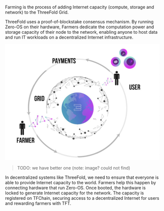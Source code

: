 
Farming is the process of adding Internet capacity (compute, storage and network) to the ThreeFold Grid. 

ThreeFold uses a proof-of-blockstake consensus mechanism. By running Zero-OS on their hardware, Farmers dedicate the computation power and storage capacity of their node to the network, enabling anyone to host data and run IT workloads on a decentralized Internet infrastructure.

![](img/circular_tft3_.jpg ':size=500')

> TODO: we have better one (note: image? could not find)

In decentralized systems like ThreeFold, we need to ensure that everyone is able to provide Internet capacity to the world. Farmers help this happen by connecting hardware that run Zero-OS. Once booted, the hardware is locked to generate Internet capacity for the network. The capacity is registered on TFChain, securing access to a decentralized Internet for users and rewarding farmers with TFT.

<!-- 

Farmers make this happen by recording the Internet capacity they make available to the network 

Farmers connect hardware called 3Nodes to provide Internet Capacity and are consequently rewarded with ThreeFold Token (“TFT”). The 3Node can be installed at home or any location where existing internet connectivity is available. Every month that the 3Node is up and running and connected to the internet, Farmers receive TFT. 
 
Everyone in the world can now use this Compute, Storage, and Network Capacity to deploy apps onto these 3Nodes instead of using centralized datacenters.  -->

